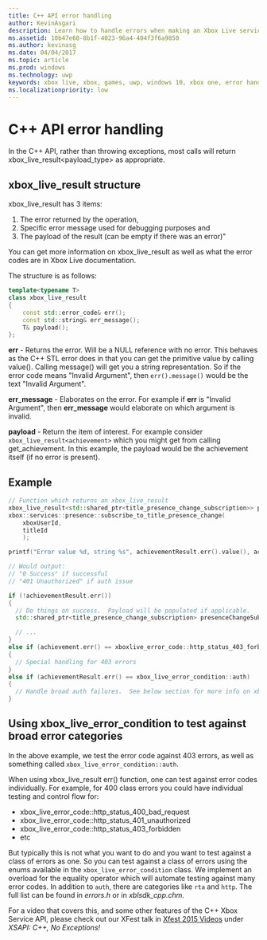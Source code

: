 ```yaml
---
title: C++ API error handling
author: KevinAsgari
description: Learn how to handle errors when making an Xbox Live service call with the C++ APIs.
ms.assetid: 10b47e68-8b1f-4023-96a4-404f3f6a9850
ms.author: kevinasg
ms.date: 04/04/2017
ms.topic: article
ms.prod: windows
ms.technology: uwp
keywords: xbox live, xbox, games, uwp, windows 10, xbox one, error handling
ms.localizationpriority: low
---
```


# C++ API error handling

In the C++ API, rather than throwing exceptions, most calls will return xbox_live_result<payload_type> as appropriate.

## xbox_live_result structure
xbox_live_result has 3 items:
1. The error returned by the operation,
2. Specific error message used for debugging purposes and
3. The payload of the result (can be empty if there was an error)"

You can get more information on xbox_live_result as well as what the error codes are in Xbox Live documentation.

The structure is as follows:

```cpp
template<typename T>
class xbox_live_result
{
    const std::error_code& err();
    const std::string& err_message();
    T& payload();
};
```

**err** - Returns the error.  Will be a NULL reference with no error.  This behaves as the C++ STL error does in that you can get the primitive value by calling value().  Calling message() will get you a string representation.  So if the error code means "Invalid Argument", then ```err().message()``` would be the text "Invalid Argument".

**err_message** - Elaborates on the error.  For example if **err** is "Invalid Argument", then **err_message** would elaborate on which argument is invalid.

**payload** - Return the item of interest.  For example consider ```xbox_live_result<achievement>``` which you might get from calling get_achievement.  In this example, the payload would be the achievement itself (if no error is present).

## Example

```cpp
// Function which returns an xbox_live_result
xbox_live_result<std::shared_ptr<title_presence_change_subscription>> presenceChangeSubscriptionResult =
xbox::services::presence::subscribe_to_title_presence_change(
    xboxUserId,
    titleId
    );

printf("Error value %d, string %s", achievementResult.err().value(), achievementResult.err().message());

// Would output:
// "0 Success" if successful
// "401 Unauthorized" if auth issue

if (!achievementResult.err())
{
  // Do things on success.  Payload will be populated if applicable.
  std::shared_ptr<title_presence_change_subscription> presenceChangeSubscription = presenceChangeSubscriptionResult->payload();

  // ...
}
else if (achievement.err() == xboxlive_error_code::http_status_403_forbidden)
{
  // Special handling for 403 errors
}
else if (achievementResult.err() == xbox_live_error_condition::auth)
{
  // Handle broad auth failures.  See below section for more info on xbox_live_error_condition
}

```

## Using xbox_live_error_condition to test against broad error categories
In the above example, we test the error code against 403 errors, as well as something called ```xbox_live_error_condition::auth```.

 When using xbox_live_result err() function, one can test against error codes individually.  For example, for 400 class errors you could have individual testing and control flow for:

* xbox_live_error_code::http_status_400_bad_request
* xbox_live_error_code::http_status_401_unauthorized
* xbox_live_error_code::http_status_403_forbidden
* etc

But typically this is not what you want to do and you want to test against a class of errors as one.  So you can test against a class of errors using the enums available in the ```xbox_live_error_condition``` class.  We implement an overload for the equality operator which will automate testing against many error codes.  In addition to ```auth```, there are categories like ```rta``` and ```http```.  The full list can be found in *errors.h* or in *xblsdk_cpp.chm*.

For a video that covers this, and some other features of the C++ Xbox Service API, please check out our XFest talk in [Xfest 2015 Videos](https://developer.xboxlive.com/en-us/platform/documentlibrary/events/Pages/Xfest2015.aspx) under *XSAPI: C++, No Exceptions!*
